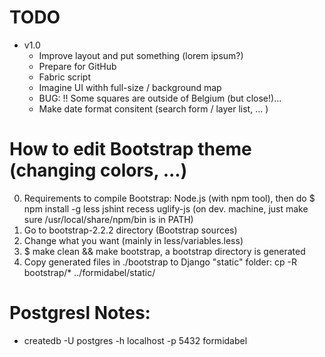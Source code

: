 # TODO

* v1.0
    * Improve layout and put something (lorem ipsum?)
    * Prepare for GitHub
    * Fabric script
    * Imagine UI withh full-size / background map
    * BUG: !! Some squares are outside of Belgium (but close!)...
    * Make date format consitent (search form / layer list, ... )

# How to edit Bootstrap theme (changing colors, ...)

0. Requirements to compile Bootstrap: Node.js (with npm tool), then do $ npm install -g less jshint recess uglify-js (on dev. machine, just make sure /usr/local/share/npm/bin is in PATH)
1. Go to bootstrap-2.2.2 directory (Bootstrap sources)
2. Change what you want (mainly in less/variables.less)
3. $ make clean && make bootstrap, a bootstrap directory is generated
4. Copy generated files in ./bootstrap to Django "static" folder:
cp -R bootstrap/* ../formidabel/static/

# Postgresl Notes:

* createdb -U postgres -h localhost -p 5432 formidabel
